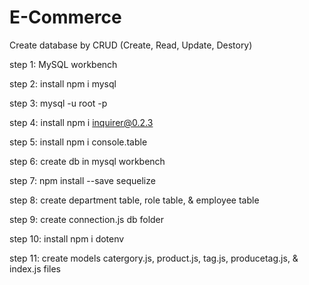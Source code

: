 # E-Commerce

Create database by CRUD (Create, Read, Update, Destory)

step 1: MySQL workbench

step 2: install npm i mysql

step 3: mysql -u root -p

step 4: install npm i inquirer@0.2.3

step 5: install npm i console.table

step 6: create db in mysql workbench

step 7: npm install --save sequelize

step 8: create department table, role table, & employee table

step 9: create connection.js db folder

step 10: install npm i dotenv

step 11: create models catergory.js, product.js, tag.js, producetag.js, & index.js files

